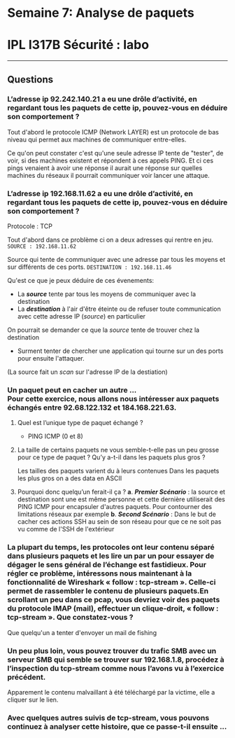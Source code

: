 # Semaine 7: Analyse de paquets
# IPL I317B Sécurité : labo
---
## Questions

### L’adresse ip 92.242.140.21 a eu une drôle d’activité, en regardant tous les paquets de cette ip, pouvez-vous en déduire son comportement ?

Tout d'abord le protocole ICMP (Network LAYER) est un protocole de bas niveau qui permet aux machines de communiquer entre-elles.  

Ce qu'on peut constater c'est qu'une seule adresse IP tente de "tester", de voir, si des machines existent et répondent à ces appels PING. Et ci ces pings venaient à avoir une réponse il aurait une réponse sur quelles machines du réseaux il pourrait communiquer voir lancer une attaque. 

### L’adresse ip 192.168.11.62 a eu une drôle d’activité, en regardant tous les paquets de cette ip, pouvez-vous en déduire son comportement ?

Protocole : TCP

Tout d'abord dans ce problème ci on a deux adresses qui rentre en jeu.
```SOURCE : 192.168.11.62```

Source qui tente de communiquer avec une adresse par tous les moyens et sur différents de ces ports. ```DESTINATION : 192.168.11.46```

Qu'est ce que je peux déduire de ces évenements:

- La **_source_** tente par tous les moyens de communiquer avec la destination
- La **_destination_** à l'air d'être éteinte ou de refuser toute communication avec cette adresse IP (*source*) en particulier

On pourrait se demander ce que la *source* tente de trouver chez la destination 
- Surment tenter de chercher une application qui tourne sur un des ports pour ensuite l'attaquer.

(La source fait un _scan_ sur l'adresse IP de la destiation)
### Un paquet peut en cacher un autre ... </br>Pour cette exercice, nous allons nous intéresser aux paquets échangés entre 92.68.122.132 et 184.168.221.63.
1. Quel est l’unique type de paquet échangé ?
   - PING ICMP (0 et 8)
2. La taille de certains paquets ne vous semble-t-elle pas un peu grosse pour ce type de paquet ? Qu’y a-t-il dans les paquets plus gros ?

    Les tailles des paquets varient du à leurs contenues
    Dans les paquets les plus gros on a des data en ASCII 
3. Pourquoi donc quelqu’un ferait-il ça ?
   **a**. **_Premier Scénario_** : la source et destination sont une est même personne 
        et cette dernière utiliserait des PING ICMP pour encapsuler d'autres paquets.
        Pour contourner des limitations réseaux par exemple
   **b**. **_Second Scénario_**  : Dans le but de cacher ces actions SSH au sein de son réseau pour que ce ne soit pas vu comme de l'SSH de l'extérieur

### La plupart du temps, les protocoles ont leur contenu séparé dans plusieurs paquets et les lire un par un pour essayer de dégager le sens général de l’échange est fastidieux. Pour régler ce problème, intéressons nous maintenant à la fonctionnalité de Wireshark « follow : tcp-stream ». Celle-ci permet de rassembler le contenu de plusieurs paquets.En scrollant un peu dans ce pcap, vous devriez voir des paquets du protocole IMAP (mail), effectuer un clique-droit, « follow : tcp-stream ». Que constatez-vous ?

Que quelqu'un a tenter d'envoyer un mail de fishing

### Un peu plus loin, vous pouvez trouver du trafic SMB avec un serveur SMB qui semble se trouver sur 192.168.1.8, procédez à l’inspection du tcp-stream comme nous l’avons vu à l’exercice précédent.

Apparement le contenu malvaillant à été téléchargé par la victime, elle a cliquer sur le lien.


### Avec quelques autres suivis de tcp-stream, vous pouvons continuez à analyser cette histoire, que ce passe-t-il ensuite ...
